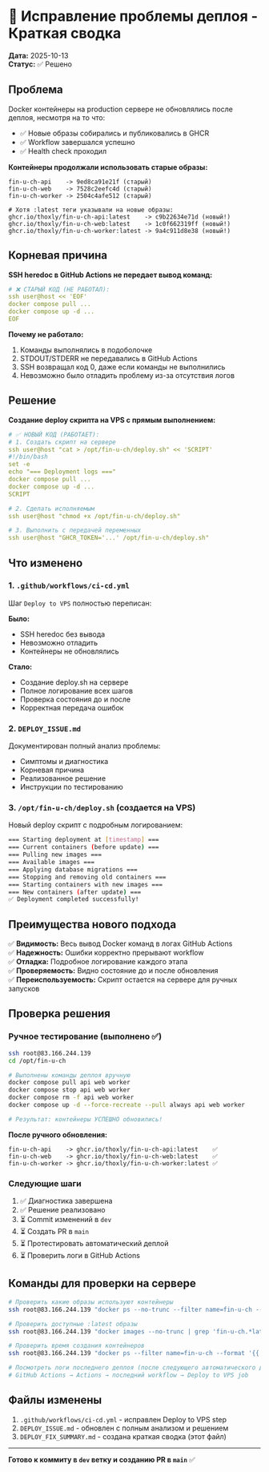 # 🔧 Исправление проблемы деплоя - Краткая сводка

**Дата:** 2025-10-13  
**Статус:** ✅ Решено

## Проблема

Docker контейнеры на production сервере не обновлялись после деплоя, несмотря на то что:

- ✅ Новые образы собирались и публиковались в GHCR
- ✅ Workflow завершался успешно
- ✅ Health check проходил

**Контейнеры продолжали использовать старые образы:**

```
fin-u-ch-api    -> 9ed8ca91e21f (старый)
fin-u-ch-web    -> 7528c2eefc4d (старый)
fin-u-ch-worker -> 2504c4afe512 (старый)

# Хотя :latest теги указывали на новые образы:
ghcr.io/thoxly/fin-u-ch-api:latest    -> c9b22634e71d (новый!)
ghcr.io/thoxly/fin-u-ch-web:latest    -> 1c0f662319ff (новый!)
ghcr.io/thoxly/fin-u-ch-worker:latest -> 9a4c911d8e38 (новый!)
```

## Корневая причина

**SSH heredoc в GitHub Actions не передает вывод команд:**

```yaml
# ❌ СТАРЫЙ КОД (НЕ РАБОТАЛ):
ssh user@host << 'EOF'
docker compose pull ...
docker compose up -d ...
EOF
```

**Почему не работало:**

1. Команды выполнялись в подоболочке
2. STDOUT/STDERR не передавались в GitHub Actions
3. SSH возвращал код 0, даже если команды не выполнились
4. Невозможно было отладить проблему из-за отсутствия логов

## Решение

**Создание deploy скрипта на VPS с прямым выполнением:**

```yaml
# ✅ НОВЫЙ КОД (РАБОТАЕТ):
# 1. Создать скрипт на сервере
ssh user@host "cat > /opt/fin-u-ch/deploy.sh" << 'SCRIPT'
#!/bin/bash
set -e
echo "=== Deployment logs ==="
docker compose pull ...
docker compose up -d ...
SCRIPT

# 2. Сделать исполняемым
ssh user@host "chmod +x /opt/fin-u-ch/deploy.sh"

# 3. Выполнить с передачей переменных
ssh user@host "GHCR_TOKEN='...' /opt/fin-u-ch/deploy.sh"
```

## Что изменено

### 1. `.github/workflows/ci-cd.yml`

Шаг `Deploy to VPS` полностью переписан:

**Было:**

- SSH heredoc без вывода
- Невозможно отладить
- Контейнеры не обновлялись

**Стало:**

- Создание deploy.sh на сервере
- Полное логирование всех шагов
- Проверка состояния до и после
- Корректная передача ошибок

### 2. `DEPLOY_ISSUE.md`

Документирован полный анализ проблемы:

- Симптомы и диагностика
- Корневая причина
- Реализованное решение
- Инструкции по тестированию

### 3. `/opt/fin-u-ch/deploy.sh` (создается на VPS)

Новый deploy скрипт с подробным логированием:

```bash
=== Starting deployment at [timestamp] ===
=== Current containers (before update) ===
=== Pulling new images ===
=== Available images ===
=== Applying database migrations ===
=== Stopping and removing old containers ===
=== Starting containers with new images ===
=== New containers (after update) ===
✅ Deployment completed successfully!
```

## Преимущества нового подхода

✅ **Видимость:** Весь вывод Docker команд в логах GitHub Actions  
✅ **Надежность:** Ошибки корректно прерывают workflow  
✅ **Отладка:** Подробное логирование каждого этапа  
✅ **Проверяемость:** Видно состояние до и после обновления  
✅ **Переиспользуемость:** Скрипт остается на сервере для ручных запусков

## Проверка решения

### Ручное тестирование (выполнено ✅)

```bash
ssh root@83.166.244.139
cd /opt/fin-u-ch

# Выполнены команды деплоя вручную
docker compose pull api web worker
docker compose stop api web worker
docker compose rm -f api web worker
docker compose up -d --force-recreate --pull always api web worker

# Результат: контейнеры УСПЕШНО обновились!
```

**После ручного обновления:**

```
fin-u-ch-api    -> ghcr.io/thoxly/fin-u-ch-api:latest    ✅
fin-u-ch-web    -> ghcr.io/thoxly/fin-u-ch-web:latest    ✅
fin-u-ch-worker -> ghcr.io/thoxly/fin-u-ch-worker:latest ✅
```

### Следующие шаги

1. ✅ Диагностика завершена
2. ✅ Решение реализовано
3. ⏳ Commit изменений в `dev`
4. ⏳ Создать PR в `main`
5. ⏳ Протестировать автоматический деплой
6. ⏳ Проверить логи в GitHub Actions

## Команды для проверки на сервере

```bash
# Проверить какие образы используют контейнеры
ssh root@83.166.244.139 "docker ps --no-trunc --filter name=fin-u-ch --format '{{.Names}}: {{.Image}}'"

# Проверить доступные :latest образы
ssh root@83.166.244.139 "docker images --no-trunc | grep 'fin-u-ch.*latest'"

# Проверить время создания контейнеров
ssh root@83.166.244.139 "docker ps --filter name=fin-u-ch --format '{{.Names}}: created {{.RunningFor}}'"

# Посмотреть логи последнего деплоя (после следующего автоматического деплоя)
# GitHub Actions → Actions → последний workflow → Deploy to VPS job
```

## Файлы изменены

1. `.github/workflows/ci-cd.yml` - исправлен Deploy to VPS step
2. `DEPLOY_ISSUE.md` - обновлен с полным анализом и решением
3. `DEPLOY_FIX_SUMMARY.md` - создана краткая сводка (этот файл)

---

**Готово к коммиту в `dev` ветку и созданию PR в `main`** ✅
